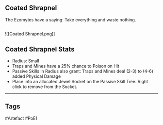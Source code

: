 ## Coated Shrapnel
The Ezomytes have a saying:
Take everything and waste nothing.
##
![[Coated Shrapnel.png]]
## Coated Shrapnel Stats
- Radius: Small
- Traps and Mines have a 25% chance to Poison on Hit
- Passive Skills in Radius also grant: Traps and Mines deal (2-3) to (4-6) added Physical Damage
- Place into an allocated Jewel Socket on the Passive Skill Tree. Right click to remove from the Socket.


---
## Tags
#Artefact
#PoE1